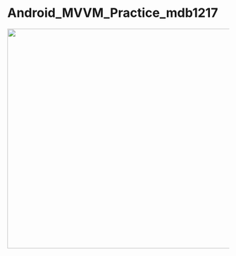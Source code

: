 # Android_MVVM_Practice_mdb1217
<img src="https://blog.yena.io/assets/post-img19/190316-mvc-mvvm.png"  width="700" height="500">
